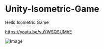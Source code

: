 # Unity-Isometric-Game

Hello Isometric Game

https://youtu.be/vuYWSQSUMhE

![Image](https://i.ibb.co/4m5XY8h/Bez-tytu-u.png)
